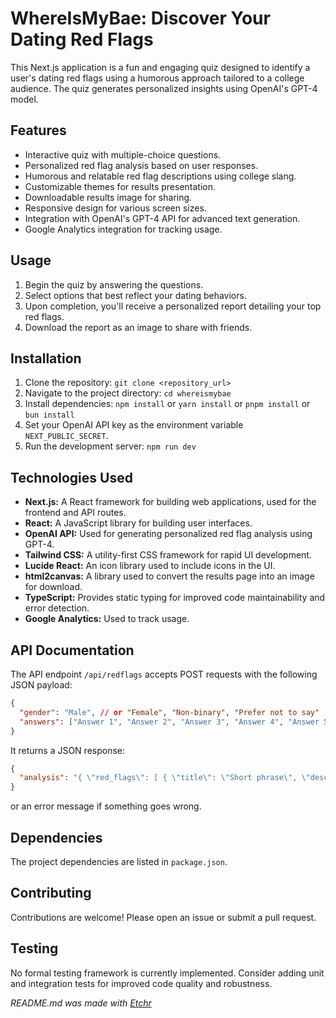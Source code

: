 # WhereIsMyBae: Discover Your Dating Red Flags

This Next.js application is a fun and engaging quiz designed to identify a user's dating red flags using a humorous approach tailored to a college audience. The quiz generates personalized insights using OpenAI's GPT-4 model.

## Features

*   Interactive quiz with multiple-choice questions.
*   Personalized red flag analysis based on user responses.
*   Humorous and relatable red flag descriptions using college slang.
*   Customizable themes for results presentation.
*   Downloadable results image for sharing.
*   Responsive design for various screen sizes.
*   Integration with OpenAI's GPT-4 API for advanced text generation.
*   Google Analytics integration for tracking usage.

## Usage

1.  Begin the quiz by answering the questions.
2.  Select options that best reflect your dating behaviors.
3.  Upon completion, you'll receive a personalized report detailing your top red flags.
4.  Download the report as an image to share with friends.


## Installation

1.  Clone the repository: `git clone <repository_url>`
2.  Navigate to the project directory: `cd whereismybae`
3.  Install dependencies: `npm install` or `yarn install` or `pnpm install` or `bun install`
4.  Set your OpenAI API key as the environment variable `NEXT_PUBLIC_SECRET`.
5.  Run the development server: `npm run dev`


## Technologies Used

*   **Next.js:** A React framework for building web applications, used for the frontend and API routes.
*   **React:** A JavaScript library for building user interfaces.
*   **OpenAI API:** Used for generating personalized red flag analysis using GPT-4.
*   **Tailwind CSS:** A utility-first CSS framework for rapid UI development.
*   **Lucide React:** An icon library used to include icons in the UI.
*   **html2canvas:** A library used to convert the results page into an image for download.
*   **TypeScript:**  Provides static typing for improved code maintainability and error detection.
*   **Google Analytics:** Used to track usage.


## API Documentation

The API endpoint `/api/redflags` accepts POST requests with the following JSON payload:

```json
{
  "gender": "Male", // or "Female", "Non-binary", "Prefer not to say"
  "answers": ["Answer 1", "Answer 2", "Answer 3", "Answer 4", "Answer 5", "Answer 6", "Answer 7", "Answer 8", "Answer 9", "Answer 10"]
}
```

It returns a JSON response:

```json
{
  "analysis": "{ \"red_flags\": [ { \"title\": \"Short phrase\", \"description\": \"Short sentence\" }, ... ] }"
}
```

or an error message if something goes wrong.

## Dependencies

The project dependencies are listed in `package.json`.

## Contributing

Contributions are welcome! Please open an issue or submit a pull request.

## Testing

No formal testing framework is currently implemented.  Consider adding unit and integration tests for improved code quality and robustness.


*README.md was made with [Etchr](https://etchr.dev)*